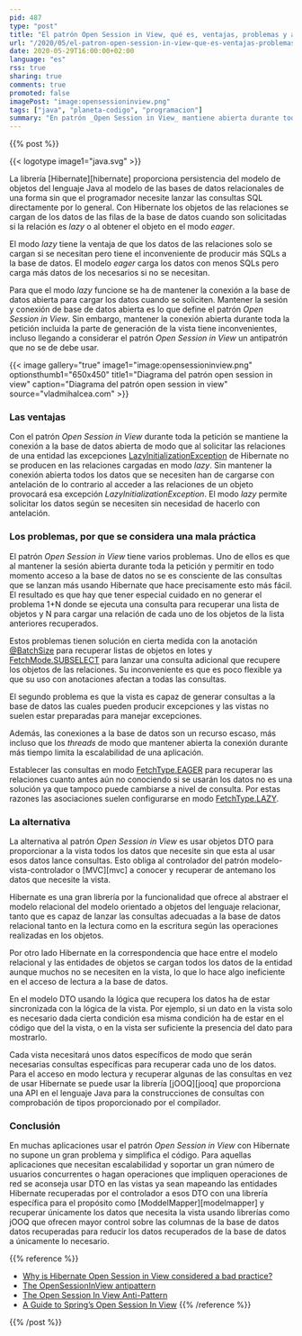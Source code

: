 ```yaml
---
pid: 487
type: "post"
title: "El patrón Open Session in View, qué es, ventajas, problemas y alternativas"
url: "/2020/05/el-patron-open-session-in-view-que-es-ventajas-problemas-y-alternativas/"
date: 2020-05-29T16:00:00+02:00
language: "es"
rss: true
sharing: true
comments: true
promoted: false
imagePost: "image:opensessioninview.png"
tags: ["java", "planeta-codigo", "programacion"]
summary: "En patrón _Open Session in View_ mantiene abierta durante toda la petición a un servidor la conexión a la base de datos. Esto tiene la ventaja de que en cualquier momento es posible recuperar datos de la base de datos, incluso desde las vistas pero tiene inconvenientes ya que las conexiones a la base de datos son un recurso escaso. Si además durante la petición se hacen peticiones a otros servicios que añaden tiempo de procesamiento la aplicación es posible que tenga problemas de escalabilidad con muchos usuarios y peticiones durante un corto periodo de tiempo."
---
```


{{% post %}}

{{< logotype image1="java.svg" >}}

La librería [Hibernate][hibernate] proporciona persistencia del modelo de objetos del lenguaje Java al modelo de las bases de datos relacionales de una forma sin que el programador necesite lanzar las consultas SQL directamente por lo general. Con Hibernate los objetos de las relaciones se cargan de los datos de las filas de la base de datos cuando son solicitadas si la relación es _lazy_ o al obtener el objeto en el modo _eager_.

El modo _lazy_ tiene la ventaja de que los datos de las relaciones solo se cargan si se necesitan pero tiene el inconveniente de producir más SQLs a la base de datos. El modelo _eager_ carga los datos con menos SQLs pero carga más datos de los necesarios si no se necesitan.

Para que el modo _lazy_ funcione se ha de mantener la conexión a la base de datos abierta para cargar los datos cuando se soliciten. Mantener la sesión y conexión de base de datos abierta es lo que define el patrón _Open Session in View_. Sin embargo, mantener la conexión abierta durante toda la petición incluida la parte de generación de la vista tiene inconvenientes, incluso llegando a considerar el patrón _Open Session in View_ un antipatrón que no se de debe usar.

{{< image
    gallery="true"
    image1="image:opensessioninview.png" optionsthumb1="650x450" title1="Diagrama del patrón open session in view"
    caption="Diagrama del patrón open session in view" source="vladmihalcea.com" >}}

### Las ventajas

Con el patrón _Open Session in View_ durante toda la petición se mantiene la conexión a la base de datos abierta de modo que al solicitar las relaciones de una entidad las excepciones [LazyInitializationException](https://docs.jboss.org/hibernate/stable/core/javadocs/org/hibernate/LazyInitializationException.html) de Hibernate no se producen en las relaciones cargadas en modo _lazy_. Sin mantener la conexión abierta todos los datos que se necesiten han de cargarse con antelación de lo contrario al acceder a las relaciones de un objeto provocará esa excepción _LazyInitializationException_. El modo _lazy_ permite solicitar los datos según se necesiten sin necesidad de hacerlo con antelación.

### Los problemas, por que se considera una mala práctica

El patrón _Open Session in View_ tiene varios problemas. Uno de ellos es que al mantener la sesión abierta durante toda la petición y permitir en todo momento acceso a la base de datos no se es consciente de las consultas que se lanzan más usando Hibernate que hace precisamente esto más fácil. El resultado es que hay que tener especial cuidado en no generar el problema 1+N donde se ejecuta una consulta para recuperar una lista de objetos y N para cargar una relación de cada uno de los objetos de la lista anteriores recuperados.

Estos problemas tienen solución en cierta medida con la anotación [@BatchSize](https://docs.jboss.org/hibernate/stable/orm/javadocs/org/hibernate/annotations/BatchSize.html) para recuperar listas de objetos en lotes y [FetchMode.SUBSELECT](https://docs.jboss.org/hibernate/stable/orm/javadocs/org/hibernate/annotations/FetchMode.html) para lanzar una consulta adicional que recupere los objetos de las relaciones. Su inconveniente es que es poco flexible ya que su uso con anotaciones afectan a todas las consultas.

El segundo problema es que la vista es capaz de generar consultas a la base de datos las cuales pueden producir excepciones y las vistas no suelen estar preparadas para manejar excepciones.

Además, las conexiones a la base de datos son un recurso escaso, más incluso que los _threads_ de modo que mantener abierta la conexión durante más tiempo limita la escalabilidad de una aplicación.

Establecer las consultas en modo [FetchType.EAGER](https://docs.jboss.org/hibernate/stable/orm/javadocs/org/hibernate/jpamodelgen/xml/jaxb/FetchType.html) para recuperar las relaciones cuanto antes aún no conociendo si se usarán los datos no es una solución ya que tampoco puede cambiarse a nivel de consulta. Por estas razones las asociaciones suelen configurarse en modo [FetchType.LAZY](https://docs.jboss.org/hibernate/stable/orm/javadocs/org/hibernate/jpamodelgen/xml/jaxb/FetchType.html).

### La alternativa

La alternativa al patrón _Open Session in View_ es usar objetos DTO para proporcionar a la vista todos los datos que necesite sin que esta al usar esos datos lance consultas. Esto obliga al controlador del patrón modelo-vista-controlador o [MVC][mvc] a conocer y recuperar de antemano los datos que necesite la vista.

Hibernate es una gran librería por la funcionalidad que ofrece al abstraer el modelo relacional del modelo orientado a objetos del lenguaje relacionar, tanto que es capaz de lanzar las consultas adecuadas a la base de datos relacional tanto en la lectura como en la escritura según las operaciones realizadas en los objetos.

Por otro lado Hibernate en la correspondencia que hace entre el modelo relacional y las entidades de objetos se cargan todos los datos de la entidad aunque muchos no se necesiten en la vista, lo que lo hace algo ineficiente en el acceso de lectura a la base de datos.

En el modelo DTO usando la lógica que recupera los datos ha de estar sincronizada con la lógica de la vista. Por ejemplo, si un dato en la vista solo es necesario dada cierta condición esa misma condición ha de estar en el código que del la vista, o en la vista ser suficiente la presencia del dato para mostrarlo.

Cada vista necesitará unos datos específicos de modo que serán necesarias consultas específicas para recuperar cada uno de los datos. Para el acceso en modo lectura y recuperar algunas de las consultas en vez de usar Hibernate se puede usar la librería [jOOQ][jooq] que proporciona una API en el lenguaje Java para la construcciones de consultas con comprobación de tipos proporcionado por el compilador.

### Conclusión

En muchas aplicaciones usar el patrón _Open Session in View_ con Hibernate no supone un gran problema y simplifica el código. Para aquellas aplicaciones que necesitan escalabilidad y soportar un gran número de usuarios concurrentes o hagan operaciones que impliquen operaciones de red se aconseja usar DTO en las vistas ya sean mapeando las entidades Hibernate recuperadas por el controlador a esos DTO con una librería específica para el propósito como [ModdelMapper][modelmapper] y recuperar únicamente los datos que necesita la vista usando librerías como jOOQ que ofrecen mayor control sobre las columnas de la base de datos datos recuperadas para reducir los datos recuperados de la base de datos a únicamente lo necesario.

{{% reference %}}
* [Why is Hibernate Open Session in View considered a bad practice?](https://stackoverflow.com/questions/1103363/why-is-hibernate-open-session-in-view-considered-a-bad-practice)
* [The OpenSessionInView antipattern](https://blog.frankel.ch/the-opensessioninview-antipattern/)
* [The Open Session In View Anti-Pattern](https://vladmihalcea.com/the-open-session-in-view-anti-pattern/)
* [A Guide to Spring’s Open Session In View](https://www.baeldung.com/spring-open-session-in-view)
{{% /reference %}}

{{% /post %}}
